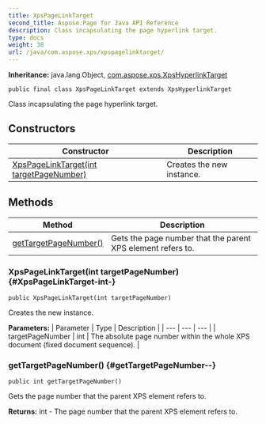 ```yaml
---
title: XpsPageLinkTarget
second_title: Aspose.Page for Java API Reference
description: Class incapsulating the page hyperlink target.
type: docs
weight: 38
url: /java/com.aspose.xps/xpspagelinktarget/
---
```

**Inheritance:**
java.lang.Object, [com.aspose.xps.XpsHyperlinkTarget](../../com.aspose.xps/xpshyperlinktarget)
```
public final class XpsPageLinkTarget extends XpsHyperlinkTarget
```

Class incapsulating the page hyperlink target.
## Constructors

| Constructor | Description |
| --- | --- |
| [XpsPageLinkTarget(int targetPageNumber)](#XpsPageLinkTarget-int-) | Creates the new instance. |
## Methods

| Method | Description |
| --- | --- |
| [getTargetPageNumber()](#getTargetPageNumber--) | Gets the page number that the parent XPS element refers to. |
### XpsPageLinkTarget(int targetPageNumber) {#XpsPageLinkTarget-int-}
```
public XpsPageLinkTarget(int targetPageNumber)
```


Creates the new instance.

**Parameters:**
| Parameter | Type | Description |
| --- | --- | --- |
| targetPageNumber | int | The absolute page number within the whole XPS document (fixed document sequence). |

### getTargetPageNumber() {#getTargetPageNumber--}
```
public int getTargetPageNumber()
```


Gets the page number that the parent XPS element refers to.

**Returns:**
int - The page number that the parent XPS element refers to.
